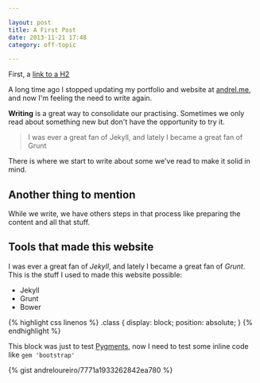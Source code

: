 ```yaml
---

layout: post
title: A First Post
date: 2013-11-21 17:48
category: off-topic

---
```


First, a <a href="#tools-that-made-this-website">link to a H2</a>

A long time ago I stopped updating my portfolio and website at <a href="http://andrel.me">andrel.me</a>, and now I'm feeling the need to write again.

__Writing__ is a great way to consolidate our practising. Sometimes we only read about something new but don't have the opportunity to try it.

<blockquote>
    I was ever a great fan of Jekyll, and lately I became a great fan of Grunt
</blockquote>

There is where we start to write about some we've read to make it solid in mind.

## Another thing to mention

<!--readmore-->

While we write, we have others steps in that process like preparing the content and all that stuff.

<h2 id="tools-that-made-this-website">Tools that made this website</h2>

I was ever a great fan of _Jekyll_, and lately I became a great fan of _Grunt_. This is the stuff I used to made this website possible:

<ul>
    <li>Jekyll</li>
    <li>Grunt</li>
    <li>Bower</li>
</ul>

{% highlight css linenos %}
.class {
    display: block;
    position: absolute;
    }
{% endhighlight %}

This block was just to test <a href="#another-thing-to-mention">Pygments</a>, now I need to test some inline code like <code>gem 'bootstrap'</code>

{% gist andreloureiro/7771a1933262842ea780 %}